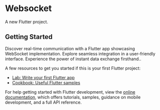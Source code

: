 # Websocket

A new Flutter project.

## Getting Started

Discover real-time communication with a Flutter app showcasing WebSocket implementation. Explore seamless integration in a user-friendly interface. Experience the power of instant data exchange firsthand..

A few resources to get you started if this is your first Flutter project:

- [Lab: Write your first Flutter app](https://docs.flutter.dev/get-started/codelab)
- [Cookbook: Useful Flutter samples](https://docs.flutter.dev/cookbook)

For help getting started with Flutter development, view the
[online documentation](https://docs.flutter.dev/), which offers tutorials,
samples, guidance on mobile development, and a full API reference.
